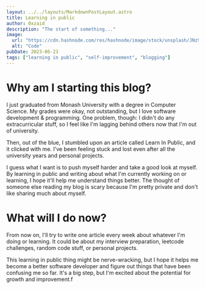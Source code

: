 ```yaml
---
layout: ../../layouts/MarkdownPostLayout.astro
title: Learning in public
author: 0xzaid
description: "The start of something..."
image:
  url: "https://cdn.hashnode.com/res/hashnode/image/stock/unsplash/JNz9bQD3Oio/upload/5723006310c977e448ff6c88bdce08ca.jpeg?w=1600&h=840&fit=crop&crop=entropy&auto=compress,format&format=webp"
  alt: "Code"
pubDate: 2023-06-23
tags: ["learning in public", "self-improvement", "blogging"]
---
```

# Why am I starting this blog?
I just graduated from Monash University with a degree in Computer Science. My grades were okay, not outstanding, but I love software development & programming. One problem, though: I didn't do any extracurricular stuff, so I feel like I'm lagging behind others now that I'm out of university.

Then, out of the blue, I stumbled upon an article called Learn In Public, and it clicked with me. I've been feeling stuck and lost even after all the university years and personal projects.

I guess what I want is to push myself harder and take a good look at myself. By learning in public and writing about what I'm currently working on or learning, I hope it'll help me understand things better. The thought of someone else reading my blog is scary because I'm pretty private and don't like sharing much about myself.

# What will I do now?
From now on, I'll try to write one article every week about whatever I'm doing or learning. It could be about my interview preparation, leetcode challenges, random code stuff, or personal projects.

This learning in public thing might be nerve-wracking, but I hope it helps me become a better software developer and figure out things that have been confusing me so far. It's a big step, but I'm excited about the potential for growth and improvement.f